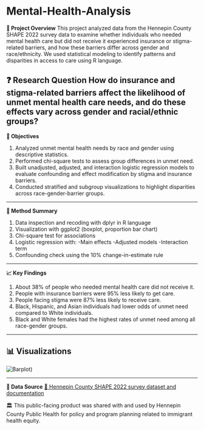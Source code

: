 
# Mental-Health-Analysis

**🧠 Project Overview**
This project analyzed data from the Hennepin County SHAPE 2022 survey data to examine whether individuals who needed mental health care but did not receive it experienced insurance or stigma-related barriers, and how these barriers differ across gender and race/ethnicity. We used statistical modeling to identify patterns and disparities in access to care using R language.

**❓ Research Question**
How do insurance and stigma-related barriers affect the likelihood of unmet mental health care needs, and do these effects vary across gender and racial/ethnic groups?
---
**🎯 Objectives**
1. Analyzed unmet mental health needs by race and gender using descriptive statistics.
2. Performed chi-square tests to assess group differences in unmet need.
3. Built unadjusted, adjusted, and interaction logistic regression models to evaluate confounding and effect modification by stigma and insurance barriers.
4. Conducted stratified and subgroup visualizations to highlight disparities across race-gender-barrier groups.
---
**🔬 Method Summary**
1. Data inspection and recoding with dplyr in R language
2. Visualization with ggplot2 (boxplot, proportion bar chart)
3. Chi-square test for associations
4. Logistic regression with:
-Main effects
-Adjusted models
-Interaction term 
5. Confounding check using the 10% change-in-estimate rule
---
**📈 Key Findings**
1. About 38% of people who needed mental health care did not receive it.
2. People with insurance barriers were 95% less likely to get care.
3. People facing stigma were 87% less likely to receive care.
4. Black, Hispanic, and Asian individuals had lower odds of unmet need compared to White individuals.
5. Black and White females had the highest rates of unmet need among all race-gender groups.
---
## 📊 Visualizations
![Barplot](image-url))

---
**📂 Data Source**
[🔗 Hennepin County SHAPE 2022 survey dataset and documentation](https://www.hennepin.us/your-government/research-data/shape-surveys)

🏛️ This public-facing product was shared with and used by Hennepin County Public Health for policy and program planning related to immigrant health equity.
